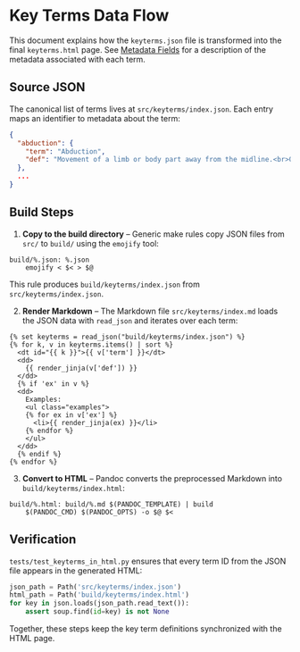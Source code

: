 # Key Terms Data Flow

This document explains how the `keyterms.json` file is transformed into the final `keyterms.html` page. See [Metadata Fields](metadata-fields.md) for a description of the metadata associated with each term.

## Source JSON

The canonical list of terms lives at `src/keyterms/index.json`. Each entry maps an identifier to metadata about the term:

```json
{
  "abduction": {
    "term": "Abduction",
    "def": "Movement of a limb or body part away from the midline.<br>Opposite: {{\"adduction\"|linktitle}}."
  },
  ...
}
```

## Build Steps

1. **Copy to the build directory** – Generic make rules copy JSON files from `src/` to `build/` using the `emojify` tool:

```
build/%.json: %.json
    emojify < $< > $@
```

This rule produces `build/keyterms/index.json` from `src/keyterms/index.json`.

2. **Render Markdown** – The Markdown file `src/keyterms/index.md` loads the JSON data with `read_json` and iterates over each term:

```
{% set keyterms = read_json("build/keyterms/index.json") %}
{% for k, v in keyterms.items() | sort %}
  <dt id="{{ k }}">{{ v['term'] }}</dt>
  <dd>
    {{ render_jinja(v['def']) }}
  </dd>
  {% if 'ex' in v %}
  <dd>
    Examples:
    <ul class="examples">
    {% for ex in v['ex'] %}
      <li>{{ render_jinja(ex) }}</li>
    {% endfor %}
    </ul>
  </dd>
  {% endif %}
{% endfor %}
```

3. **Convert to HTML** – Pandoc converts the preprocessed Markdown into `build/keyterms/index.html`:

```
build/%.html: build/%.md $(PANDOC_TEMPLATE) | build
    $(PANDOC_CMD) $(PANDOC_OPTS) -o $@ $<
```

## Verification

`tests/test_keyterms_in_html.py` ensures that every term ID from the JSON file appears in the generated HTML:

```python
json_path = Path('src/keyterms/index.json')
html_path = Path('build/keyterms/index.html')
for key in json.loads(json_path.read_text()):
    assert soup.find(id=key) is not None
```

Together, these steps keep the key term definitions synchronized with the HTML page.
